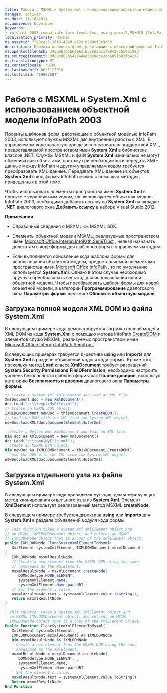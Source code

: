 ```yaml
---
title: Работа с MSXML и System.Xml с использованием объектной модели InfoPath 2003
manager: soliver
ms.date: 11/16/2014
ms.audience: Developer
keywords:
- infopath 2003-compatible form templates, using msxml5,MSXML5 [InfoPath 2007],MSXML5 script [InfoPath 2007],InfoPath 2007, using MSXML5
localization_priority: Normal
ms.assetid: f7a0cac5-26f9-49ed-b52c-0240ef0c9d38
description: Проекты шаблонов форм, работающие с объектной моделью InfoPath 2003, используют службы MSXML для внутренней работы с XML. В управляемом коде зачастую проще воспользоваться поддержкой XML, предоставляемой пространством имен System.Xml в библиотеке классов .NET. Службы MSXML и файл System.Xml изначально не могут обмениваться объектами, поэтому при необходимости передать XML-данные между InfoPath и другим управляемым кодом требуется преобразовать XML-данные. Передавать XML-данные из объектов System.Xml в код формы InfoPath можно с помощью методик, приведенных в этой теме.
ms.openlocfilehash: 345aeb3dcb6e9621657bd2b21f98c87cb5e61993
ms.sourcegitcommit: 9d60cd82b5413446e5bc8ace2cd689f683fb41a7
ms.translationtype: MT
ms.contentlocale: ru-RU
ms.lasthandoff: 06/11/2018
ms.locfileid: "19807597"
---
```

# <a name="working-with-msxml-and-systemxml-using-the-infopath-2003-object-model"></a>Работа с MSXML и System.Xml с использованием объектной модели InfoPath 2003

Проекты шаблонов форм, работающие с объектной моделью InfoPath 2003, используют службы MSXML для внутренней работы с XML. В управляемом коде зачастую проще воспользоваться поддержкой XML, предоставляемой пространством имен **System.Xml** в библиотеке классов .NET. Службы MSXML и файл **System.Xml** изначально не могут обмениваться объектами, поэтому при необходимости передать XML-данные между InfoPath и другим управляемым кодом требуется преобразовать XML-данные. Передавать XML-данные из объектов **System.Xml** в код формы InfoPath можно с помощью методик, приведенных в этой теме. 
  
Чтобы использовать элементы пространства имен **System.Xml** в проекте с управляемым кодом, где используется объектная модель InfoPath 2003, необходимо добавить ссылку на **System.Xml** на вкладке **.NET** диалогового окна **Добавить ссылку** в наборе Visual Studio 2012. 
  
 **Примечания**
  
- Справочные сведения о MSXML см MSXML SDK.
    
- Элементы объектной модели MSXML, реализуемые пространством имен [Microsoft.Office.Interop.InfoPath.SemiTrust](https://msdn.microsoft.com/library/Microsoft.Office.Interop.InfoPath.SemiTrust.aspx) , нельзя назначать делегатам в коде формы для шаблонов форм с управляемым кодом. 
    
- Если выполняется обновление кода шаблона формы для использования объектной модели, предоставляемой элементами пространства имен [Microsoft.Office.InfoPath](https://msdn.microsoft.com/library/Microsoft.Office.InfoPath.aspx) , то по умолчанию используется **System.Xml**. Однако в этом случае необходимо вручную преобразовать весь код для использования новой объектной модели. Чтобы преобразовать шаблон формы для новой объектной модели, в категории **Программирование** диалогового окна **Параметры формы** щелкните **Обновить объектную модель**.
    
## <a name="loading-an-entire-xml-document-object-model-dom-from-systemxml"></a>Загрузка полной модели XML DOM из файла System.Xml

В следующем примере кода демонстрируется загрузка полной модели XML DOM из кода **System.Xml** с помощью метода InfoPath [CreateDOM](https://msdn.microsoft.com/library/Microsoft.Office.Interop.InfoPath.SemiTrust._XDocument2.CreateDOM.aspx) и элементов служб MSXML, реализуемых пространством имен [Microsoft.Office.Interop.InfoPath.SemiTrust](https://msdn.microsoft.com/library/Microsoft.Office.Interop.InfoPath.SemiTrust.aspx) . 
  
В следующих примерах требуется директива **using** или **Imports** для **System.Xml** в разделе объявлений модуля кода формы. Кроме того, поскольку метод **Load** класса **XmlDocument** требует разрешений **System.Security.Permissions.FileIOPermission**, необходимо настроить уровень безопасности шаблона формы как **Полное доверие**, используя категорию **Безопасность и доверие** диалогового окна **Параметры формы**. 
  
```cs
// Create a System.Xml XmlDocument and load an XML file.
XmlDocument doc = new XmlDocument();
doc.Load("c:\\temp\\MyFile.xml");
// Create an MSXML DOM object.
IXMLDOMDocument newDoc = thisXDocument.CreateDOM();
// Load the DOM with the XML from the System.XML object.
newDoc.loadXML(doc.DocumentElement.OuterXml);
```

```vb
' Create a System.Xml XmlDocument and load an XML file.
Dim doc As XmlDocument = New XmlDocument()
doc.Load("c:\temp\MyFile.xml");
' Create an MSXML DOM object.
Dim newDoc As IXMLDOMDocument = thisXDocument.CreateDOM()
' Load the DOM with the XML from the System.XML object.
newDoc.loadXML(doc.DocumentElement.OuterXml)
```

## <a name="loading-a-single-node-from-systemxml"></a>Загрузка отдельного узла из файла System.Xml

В следующем примере кода приводится функция, демонстрирующая метод клонирования отдельного узла из **System.Xml**. Элемент **XmlElement** использует реализованный метод MSXML **createNode**. 
  
В следующем примере требуется директива **using** или **Imports** для **System.Xml** в разделе объявлений модуля кода формы. 
  
```cs
// This function takes a System.Xml XmlElement object and 
// an MSXML IXMLDOMDocument object, and returns an MSXML 
// IXMLDOMNode object that is a copy of the XmlElement object.
public IXMLDOMNode CloneSystemXmlElementToMsxml(
   XmlElement systemXmlElement, IXMLDOMDocument msxmlDocument)
{
   IXMLDOMNode msxmlResultNode;
   // Create a new element from the MSXML DOM using the same 
   // namespace as the XmlElement.
   msxmlResultNode = msxmlDocument.createNode(
      DOMNodeType.NODE_ELEMENT, 
      systemXmlElement.Name, 
      systemXmlElement.NamespaceURI);
   // Set the element's value.
   msxmlResultNode.text = systemXmlElement.Value.ToString();
   return msxmlResultNode;
}
```

```vb
' This function takes a System.Xml XmlElement object and 
' an MSXML IXMLDOMDocument object, and returns an MSXML 
' IXMLDOMNode object that is a copy of the XmlElement object.
Public Function CloneSystemXmlElementToMsxml(_
   XmlElement systemXmlElement, _
   IXMLDOMDocument msxmlDocument) As IXMLDOMNode
   Dim msxmlResultNode As IXMLDOMNode
   ' Create a new element from the MSXML DOM using the same 
   ' namespace as the XmlElement.
   msxmlResultNode = msxmlDocument.createNode(_
      DOMNodeType.NODE_ELEMENT, _
      systemXmlElement.Name, _
      systemXmlElement.NamespaceURI)
   ' Set the element's value.
   msxmlResultNode.text = systemXmlElement.Value.ToString()
   Return msxmlResultNode
End Function
```



